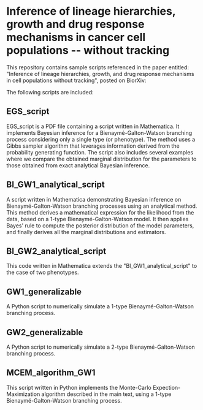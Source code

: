 # Inference of lineage hierarchies, growth and drug response mechanisms in cancer cell populations -- without tracking
This repository contains sample scripts referenced in the paper entitled: "Inference of lineage hierarchies, growth, and drug response mechanisms in cell populations without tracking", posted on BiorXiv:

The following scripts are included:

## EGS_script
EGS_script is a PDF file containing a script written in Mathematica. It implements Bayesian inference for a Bienaymé-Galton-Watson branching process considering only a single type (or phenotype). The method uses a Gibbs sampler algorithm that leverages information derived from the probability generating function. The script also includes several examples where we compare the obtained marginal distribution for the parameters to those obtained from exact analytical Bayesian inference.

## BI_GW1_analytical_script
A script written in Mathematica demonstrating Bayesian inference on Bienaymé-Galton-Watson branching processes using an analytical method. This method derives a mathematical expression for the likelihood from the data, based on a 1-type Bienaymé-Galton-Watson model. It then applies Bayes' rule to compute the posterior distribution of the model parameters, and finally derives all the marginal distributions and estimators.

## BI_GW2_analytical_script
This code written in Mathematica extends the "BI_GW1_analytical_script" to the case of two phenotypes.

## GW1_generalizable 
A Python script to numerically simulate a 1-type Bienaymé-Galton-Watson branching process.

## GW2_generalizable 
A Python script to numerically simulate a 2-type Bienaymé-Galton-Watson branching process.

## MCEM_algorithm_GW1
This script written in Python implements the Monte-Carlo Expection-Maximization algorithm described in the main text, using a 1-type Bienaymé-Galton-Watson branching process.


